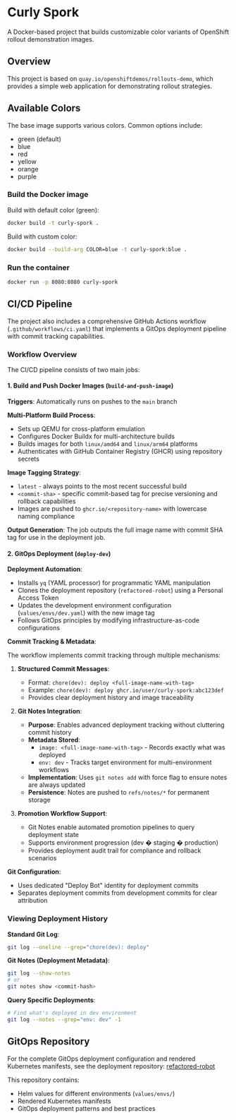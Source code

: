 # Curly Spork

A Docker-based project that builds customizable color variants of OpenShift rollout demonstration images.

## Overview

This project is based on `quay.io/openshiftdemos/rollouts-demo`, which provides a simple web application for demonstrating rollout strategies.

## Available Colors

The base image supports various colors. Common options include:
- green (default)
- blue
- red
- yellow
- orange
- purple


### Build the Docker image

Build with default color (green):
```bash
docker build -t curly-spork .
```

Build with custom color:
```bash
docker build --build-arg COLOR=blue -t curly-spork:blue .
```

### Run the container

```bash
docker run -p 8080:8080 curly-spork
```

## CI/CD Pipeline

The project also includes a comprehensive GitHub Actions workflow (`.github/workflows/ci.yaml`) that implements a  GitOps deployment pipeline with commit tracking capabilities.

### Workflow Overview

The CI/CD pipeline consists of two main jobs:

#### 1. Build and Push Docker Images (`build-and-push-image`)

**Triggers**: Automatically runs on pushes to the `main` branch

**Multi-Platform Build Process**:
- Sets up QEMU for cross-platform emulation
- Configures Docker Buildx for multi-architecture builds
- Builds images for both `linux/amd64` and `linux/arm64` platforms
- Authenticates with GitHub Container Registry (GHCR) using repository secrets

**Image Tagging Strategy**:
- `latest` - always points to the most recent successful build
- `<commit-sha>` - specific commit-based tag for precise versioning and rollback capabilities
- Images are pushed to `ghcr.io/<repository-name>` with lowercase naming compliance

**Output Generation**: The job outputs the full image name with commit SHA tag for use in the deployment job.

#### 2. GitOps Deployment (`deploy-dev`)

**Deployment Automation**:
- Installs `yq` (YAML processor) for programmatic YAML manipulation
- Clones the deployment repository (`refactored-robot`) using a Personal Access Token
- Updates the development environment configuration (`values/envs/dev.yaml`) with the new image tag
- Follows GitOps principles by modifying infrastructure-as-code configurations

**Commit Tracking & Metadata**:

The workflow implements  commit tracking through multiple mechanisms:

1. **Structured Commit Messages**: 
   - Format: `chore(dev): deploy <full-image-name-with-tag>`
   - Example: `chore(dev): deploy ghcr.io/user/curly-spork:abc123def`
   - Provides clear deployment history and image traceability

2. **Git Notes Integration**:
   - **Purpose**: Enables advanced deployment tracking without cluttering commit history
   - **Metadata Stored**:
     - `image: <full-image-name-with-tag>` - Records exactly what was deployed
     - `env: dev` - Tracks target environment for multi-environment workflows
   - **Implementation**: Uses `git notes add` with force flag to ensure notes are always updated
   - **Persistence**: Notes are pushed to `refs/notes/*` for permanent storage

3. **Promotion Workflow Support**:
   - Git Notes enable automated promotion pipelines to query deployment state
   - Supports environment progression (dev � staging � production)
   - Provides deployment audit trail for compliance and rollback scenarios

**Git Configuration**:
- Uses dedicated "Deploy Bot" identity for deployment commits
- Separates deployment commits from development commits for clear attribution

### Viewing Deployment History

**Standard Git Log**:
```bash
git log --oneline --grep="chore(dev): deploy"
```

**Git Notes (Deployment Metadata)**:
```bash
git log --show-notes
# or
git notes show <commit-hash>
```

**Query Specific Deployments**:
```bash
# Find what's deployed in dev environment
git log --notes --grep="env: dev" -1
```

## GitOps Repository

For the complete GitOps deployment configuration and rendered Kubernetes manifests, see the deployment repository: [refactored-robot](https://github.com/ihonwub/refactored-robot)

This repository contains:
- Helm values for different environments (`values/envs/`)
- Rendered Kubernetes manifests
- GitOps deployment patterns and best practices